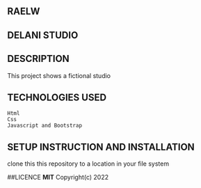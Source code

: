 ## RAELW
## DELANI STUDIO
## DESCRIPTION
   This project shows a fictional studio
## TECHNOLOGIES USED
    Html
    Css
    Javascript and Bootstrap
## SETUP INSTRUCTION AND INSTALLATION
   clone this this repository to a location in your file system


##LICENCE
  **MIT** Copyright(c) 2022